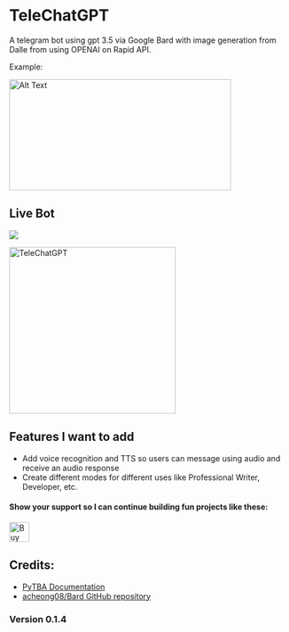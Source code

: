 # TeleChatGPT

A telegram bot using gpt 3.5 via Google Bard with image generation from Dalle from using OPENAI on Rapid API.

Example:

<img src="/static/demo.gif" alt="Alt Text" width="400" height="200"/>

## Live Bot

<a href="https://t.me/TgramChatGPT_bot"><img src="https://img.shields.io/badge/Telegram-Chat%20with%20TeleChatGPT-blue?style=flat-square&logo=telegram"></a>

<img src="https://i.ibb.co/zX3ShVy/IMG-20230515-191340-544.jpg" alt="TeleChatGPT" width="300" height="300">

## Features I want to add

- Add voice recognition and TTS so users can message using audio and receive an audio response
- Create different modes for different uses like Professional Writer, Developer, etc.


#### Show your support so I can continue building fun projects like these:

<a href='https://ko-fi.com/W7W1KJXSN' target='_blank'><img height='36' style='border:0px;height:36px;' src='https://storage.ko-fi.com/cdn/kofi2.png?v=3' border='0' alt='Buy Me a Coffee at ko-fi.com' /></a>

## Credits:

- [PyTBA Documentation](https://pytba.readthedocs.io/en/latest/index.html)
- [acheong08/Bard GitHub repository](https://github.com/acheong08/Bard)

### Version 0.1.4
